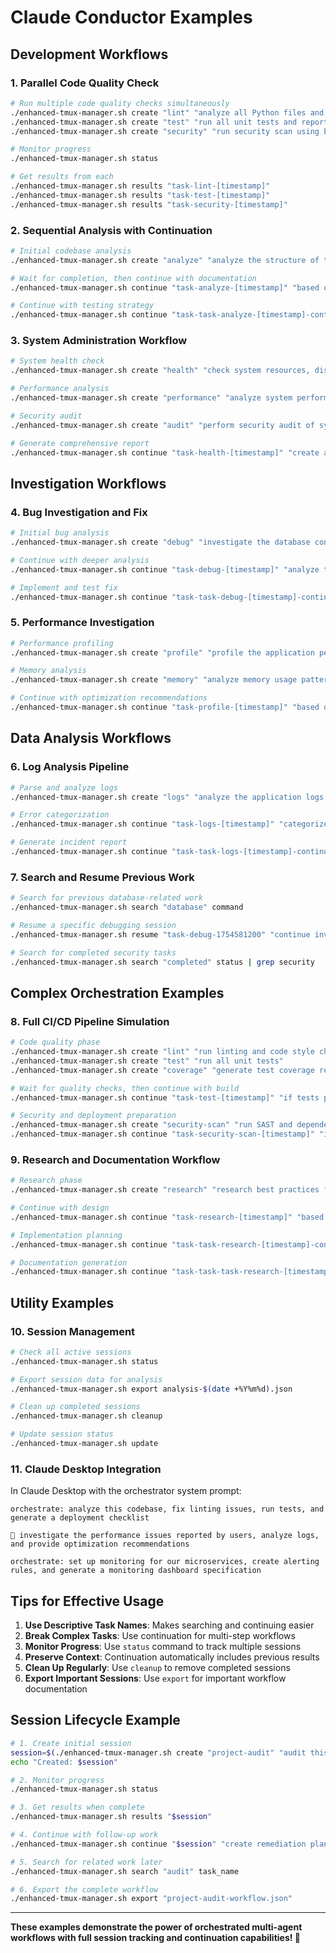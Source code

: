 # Claude Conductor Examples

## Development Workflows

### 1. **Parallel Code Quality Check**
```bash
# Run multiple code quality checks simultaneously
./enhanced-tmux-manager.sh create "lint" "analyze all Python files and fix linting issues"
./enhanced-tmux-manager.sh create "test" "run all unit tests and report results"
./enhanced-tmux-manager.sh create "security" "run security scan using bandit or similar tools"

# Monitor progress
./enhanced-tmux-manager.sh status

# Get results from each
./enhanced-tmux-manager.sh results "task-lint-[timestamp]"
./enhanced-tmux-manager.sh results "task-test-[timestamp]"
./enhanced-tmux-manager.sh results "task-security-[timestamp]"
```

### 2. **Sequential Analysis with Continuation**
```bash
# Initial codebase analysis
./enhanced-tmux-manager.sh create "analyze" "analyze the structure of this codebase and identify main components"

# Wait for completion, then continue with documentation
./enhanced-tmux-manager.sh continue "task-analyze-[timestamp]" "based on the analysis, generate comprehensive documentation"

# Continue with testing strategy
./enhanced-tmux-manager.sh continue "task-task-analyze-[timestamp]-continue-[timestamp]" "create a testing strategy based on the codebase structure"
```

### 3. **System Administration Workflow**
```bash
# System health check
./enhanced-tmux-manager.sh create "health" "check system resources, disk space, and running processes"

# Performance analysis
./enhanced-tmux-manager.sh create "performance" "analyze system performance and identify bottlenecks"

# Security audit
./enhanced-tmux-manager.sh create "audit" "perform security audit of system configuration"

# Generate comprehensive report
./enhanced-tmux-manager.sh continue "task-health-[timestamp]" "create a comprehensive system report combining health, performance, and security findings"
```

## Investigation Workflows

### 4. **Bug Investigation and Fix**
```bash
# Initial bug analysis
./enhanced-tmux-manager.sh create "debug" "investigate the database connection timeout issue in the logs"

# Continue with deeper analysis
./enhanced-tmux-manager.sh continue "task-debug-[timestamp]" "analyze the connection pool configuration and suggest fixes"

# Implement and test fix
./enhanced-tmux-manager.sh continue "task-task-debug-[timestamp]-continue-[timestamp]" "implement the suggested database connection fixes and test them"
```

### 5. **Performance Investigation**
```bash
# Performance profiling
./enhanced-tmux-manager.sh create "profile" "profile the application performance and identify slow endpoints"

# Memory analysis
./enhanced-tmux-manager.sh create "memory" "analyze memory usage patterns and identify potential leaks"

# Continue with optimization recommendations
./enhanced-tmux-manager.sh continue "task-profile-[timestamp]" "based on profiling results, provide specific optimization recommendations"
```

## Data Analysis Workflows

### 6. **Log Analysis Pipeline**
```bash
# Parse and analyze logs
./enhanced-tmux-manager.sh create "logs" "analyze the application logs from the last 24 hours for errors and patterns"

# Error categorization
./enhanced-tmux-manager.sh continue "task-logs-[timestamp]" "categorize the errors found and prioritize by frequency and severity"

# Generate incident report
./enhanced-tmux-manager.sh continue "task-task-logs-[timestamp]-continue-[timestamp]" "create an incident report with root cause analysis and remediation steps"
```

### 7. **Search and Resume Previous Work**
```bash
# Search for previous database-related work
./enhanced-tmux-manager.sh search "database" command

# Resume a specific debugging session
./enhanced-tmux-manager.sh resume "task-debug-1754581200" "continue investigating the connection pool issue with the new information"

# Search for completed security tasks
./enhanced-tmux-manager.sh search "completed" status | grep security
```

## Complex Orchestration Examples

### 8. **Full CI/CD Pipeline Simulation**
```bash
# Code quality phase
./enhanced-tmux-manager.sh create "lint" "run linting and code style checks"
./enhanced-tmux-manager.sh create "test" "run all unit tests"
./enhanced-tmux-manager.sh create "coverage" "generate test coverage report"

# Wait for quality checks, then continue with build
./enhanced-tmux-manager.sh continue "task-test-[timestamp]" "if tests pass, build the application for staging"

# Security and deployment preparation
./enhanced-tmux-manager.sh create "security-scan" "run SAST and dependency vulnerability scans"
./enhanced-tmux-manager.sh continue "task-security-scan-[timestamp]" "if security scan passes, prepare deployment artifacts"
```

### 9. **Research and Documentation Workflow**
```bash
# Research phase
./enhanced-tmux-manager.sh create "research" "research best practices for implementing microservices authentication"

# Continue with design
./enhanced-tmux-manager.sh continue "task-research-[timestamp]" "based on research, design an authentication architecture for our microservices"

# Implementation planning
./enhanced-tmux-manager.sh continue "task-task-research-[timestamp]-continue-[timestamp]" "create an implementation plan with specific tasks and timeline"

# Documentation generation
./enhanced-tmux-manager.sh continue "task-task-task-research-[timestamp]-continue-[timestamp]-continue-[timestamp]" "generate comprehensive technical documentation for the authentication system"
```

## Utility Examples

### 10. **Session Management**
```bash
# Check all active sessions
./enhanced-tmux-manager.sh status

# Export session data for analysis
./enhanced-tmux-manager.sh export analysis-$(date +%Y%m%d).json

# Clean up completed sessions
./enhanced-tmux-manager.sh cleanup

# Update session status
./enhanced-tmux-manager.sh update
```

### 11. **Claude Desktop Integration**
In Claude Desktop with the orchestrator system prompt:

```
orchestrate: analyze this codebase, fix linting issues, run tests, and generate a deployment checklist

🎼 investigate the performance issues reported by users, analyze logs, and provide optimization recommendations

orchestrate: set up monitoring for our microservices, create alerting rules, and generate a monitoring dashboard specification
```

## Tips for Effective Usage

1. **Use Descriptive Task Names**: Makes searching and continuing easier
2. **Break Complex Tasks**: Use continuation for multi-step workflows
3. **Monitor Progress**: Use `status` command to track multiple sessions
4. **Preserve Context**: Continuation automatically includes previous results
5. **Clean Up Regularly**: Use `cleanup` to remove completed sessions
6. **Export Important Sessions**: Use `export` for important workflow documentation

## Session Lifecycle Example

```bash
# 1. Create initial session
session=$(./enhanced-tmux-manager.sh create "project-audit" "audit this project for security and performance issues")
echo "Created: $session"

# 2. Monitor progress
./enhanced-tmux-manager.sh status

# 3. Get results when complete
./enhanced-tmux-manager.sh results "$session"

# 4. Continue with follow-up work
./enhanced-tmux-manager.sh continue "$session" "create remediation plan for the issues found"

# 5. Search for related work later
./enhanced-tmux-manager.sh search "audit" task_name

# 6. Export the complete workflow
./enhanced-tmux-manager.sh export "project-audit-workflow.json"
```

---

**These examples demonstrate the power of orchestrated multi-agent workflows with full session tracking and continuation capabilities! 🎼**

